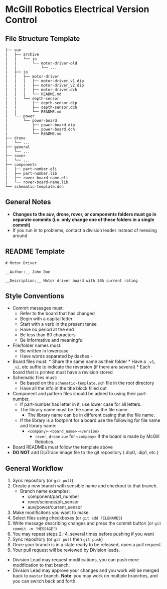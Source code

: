# McGill Robotics Electrical Version Control

## File Structure Template
```
├── auv
|   ├── archive
|   |   └── io
|   |       └── motor-driver-old
|   |           └── ...
|   ├── io
|   |   ├── motor-driver
|   |   |   ├── motor-driver_v1.dip
|   |   |   ├── motor-driver_v2.dip
|   |   |   ├── motor-driver.dch
|   |   |   └── README.md
|   |   └── depth-sensor
|   |       ├── depth-sensor.dip
|   |       ├── depth-sensor.dch
|   |       └── README.md
|   └── power
|       └── power-board
|           ├── power-board.dip
|           ├── power-board.dch
|           └── README.md
├── drone
|   └── ...
├── general
|   └── ...
├── rover
|   └── ...
├── components
|   ├── part-number.eli
|   ├── part-number.lib
|   ├── rover-board-name.eli
|   └── rover-board-name.lib
└── schematic-template.dch
```

## General Notes
* __Changes to the auv, drone, rover, or components folders must go in 
  separate commits (i.e. only change one of these folders in a 
  single commit)__
* If you run in to problems, contact a division leader instead of messing
  around

## README Template
```
# Motor Driver

__Author:__ John Doe

__Description:__ Motor driver board with 30A current rating
```

## Style Conventions
  * Commit messages must:
    * Refer to the board that has changed
    * Begin with a capital letter
    * Start with a verb in the present tense
    * Have no period at the end
    * Be less than 80 characters
    * Be informative and meaningful
  * File/folder names must:
    * Be written in lowercase
    * Have words separated by dashes `-`
  *  Board files must:
    * Share the same name as their folder
    * Have a `_v1`, `_v2`, etc suffix to indicate the reversion (if there are several)
    * Each board that is printed must have a revision stored
  * Schematic files must:
    * Be based on the `schematic-template.sch` file in the root directory
    * Have all the info in the title block filled out
  * Component and pattern files should be added to using their part-number,
    * If part-number has letter in it, use lower case for all letters.
    * The library name must be the same as the file name.
      * The library name can be in different casing that the file name.
    * If the library is a footprint for a board use the following for file name and library name:
      * `<company>-<board_name>-<version>`
        * `rover`, `drone` `auv` for `<company>` if the board is made by McGill Robotics.
  * Board READMEs must follow the template above
  * **DO NOT** add DipTrace image file to the git repository (.dip0, .dip1, etc.)

## General Workflow
1. Sync repository (or `git pull`)
2. Create a new branch with sensible name and checkout to that branch.
    * Branch name examples:
        * component/part_number
        * rover/science/ph_sensor
        * auv/power/current_sensor
3. Make modificitons you want to make.
4. Select files using checkboxes (or `git add FILENAMES`)
5. Write message describing changes and press the commit button 
  (or `git commit -m "MESSAGE"`)
6. You may repeat steps 2.-4. several times before pushing if you want
7. Sync repository (or `git pull` then `git push`)
8. Once your branch is in a state ready to be released, open a pull request.
9. Your pull request will be reviewed by Division leads.
  * Division Lead may request modifications, you can push more modification to that branch.
  * Division Lead may approve your changes and you work will be merged back to `master` branch.
**Note**: you may work on multiple branches, and you can switch back and forth.

